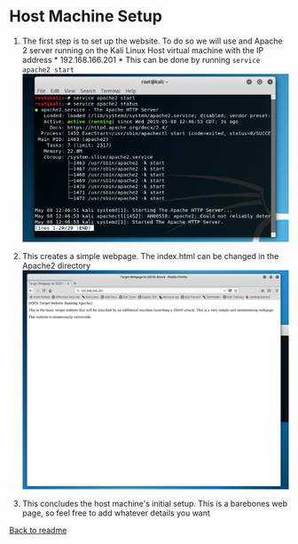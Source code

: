 # Host Machine Setup

1.	The first step is to set up the website.  To do so we will use and Apache 2 server running on the Kali Linux Host virtual machine with the IP address * 192.168.166.201 *
 This can be done by running `service apache2 start`
![Host1](https://github.com/cnsxp4/StojebaIT2600FinalProject/blob/master/Host1.png)

2. This creates a simple webpage.  The index.html can be changed in the Apache2 directory
![Host2](https://github.com/cnsxp4/StojebaIT2600FinalProject/blob/master/Host2.png)

3. This concludes the host machine's initial setup.  This is a barebones web page, so feel free to add whatever details you want

 [Back to readme](README)
